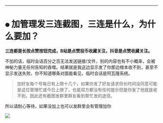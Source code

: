 ------



# ⦁	加管理发三连截图，三连是什么，为什么要加？

**三连都是长按点赞按钮完成，B站是点赞投币收藏关注，抖音是点赞收藏关注。**

不加的话，临时会话百分之百无法发送链接/文件，别的内容也有不小概率，会被神秘力量无任何告知的吞噬。结果就是我这边显示发了你那边根本收不到，甚至不显示发送失败，你不知道哪条对面能看见，临时会话是阿瓦隆系统。

>加好友每个号每日有上限十几个，如果你发了好友请求但长时间没同意可能是这位管理忙或今日上限了，也是双方都没有任何提示但是你发了他就是收不到。因此还有截图发群里群友看到帮忙发的途径。

所以请耐心等待，如果没加上也可以发群里会有管理加你

![](https://cn-sy1.rains3.com/jiaocheng/oq.gif)
